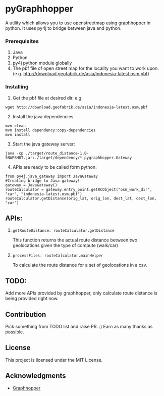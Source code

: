 # pyGraphhopper 

A utility which allows you to use openstreetmap using [graphhopper](https://github.com/graphhopper/graphhopper) in python.
It uses py4j to bridge between java and python.

### Prerequisites

1. Java
2. Python 
3. py4j python module globally
4. The pbf file of open street map for the locality you want to work upon. (e.g. http://download.geofabrik.de/asia/indonesia-latest.osm.pbf)

### Installing

1. Get the pbf file at desired dir. e.g.
```
wget http://download.geofabrik.de/asia/indonesia-latest.osm.pbf
```

2. Install the java dependencies

```
mvn clean
mvn install dependency:copy-dependencies
mvn install
```

3. Start the java gateway server:

```
java -cp ./target/route_distance-1.0-SNAPSHOT.jar:./target/dependency/* pygraphhopper.Gateway
```

4. APIs are ready to be called form python:

```
from py4j.java_gateway import JavaGateway
#Creating bridge to Java gateway!
gateway = JavaGateway()
routeCalculator = gateway.entry_point.getRCObject("osm_work_dir", "car", "indonesia-latest.osm.pbf")
routeCalculator.getDistance(orig_lat, orig_lon, dest_lat, dest_lon, "car")
```


## APIs:

1. `getRouteDistance: routeCalculator.getDistance`
    
    This function returns the actual route distance between two geolocations given the type of compute (walk/car)

2. `processFiles: routeCalculator.mainHelper`

    To calculate the route distance for a set of geolocations in a csv.

## TODO:
Add more APIs provided by graphhopper, only calculate route distance is being provided right now.

## Contribution 
Pick something from TODO list and raise PR. :) Earn as many thanks as possible.

## License

This project is licensed under the MIT License.

## Acknowledgments

* [Graphhopper](https://github.com/graphhopper/graphhopper)

